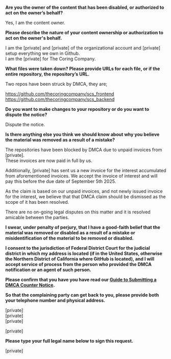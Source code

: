 **Are you the owner of the content that has been disabled, or authorized to act on the owner’s behalf?**

Yes, I am the content owner.

**Please describe the nature of your content ownership or authorization to act on the owner's behalf.**

I am the [private] and [private] of the organizational account and [private] setup everything we own in Github.  
I am the [private] for The Coring Company.

**What files were taken down? Please provide URLs for each file, or if the entire repository, the repository’s URL.**

Two repos have been struck by DMCA, they are;

https://github.com/thecoringcompany/scs_frontend  
https://github.com/thecoringcompany/scs_backend

**Do you want to make changes to your repository or do you want to dispute the notice?**

Dispute the notice.

**Is there anything else you think we should know about why you believe the material was removed as a result of a mistake?**

The repositories have been blocked by DMCA due to unpaid invoices from [private].  
These invoices are now paid in full by us.

Additionally, [private] has sent us a new invoice for the interest accumulated from aforementioned invoices. We accept the invoice of interest and will pay this before the due date of September 5th 2025.

As the claim is based on our unpaid invoices, and not newly issued invoice for the interest, we believe that that DMCA claim should be dismissed as the scope of it has been resolved.

There are no on-going legal disputes on this matter and it is resolved amicable between the parties.

**I swear, under penalty of perjury, that I have a good-faith belief that the material was removed or disabled as a result of a mistake or misidentification of the material to be removed or disabled.**

**I consent to the jurisdiction of Federal District Court for the judicial district in which my address is located (if in the United States, otherwise the Northern District of California where GitHub is located), and I will accept service of process from the person who provided the DMCA notification or an agent of such person.**

**Please confirm that you have you have read our <a href="https://docs.github.com/articles/guide-to-submitting-a-dmca-counter-notice">Guide to Submitting a DMCA Counter Notice</a>.**

**So that the complaining party can get back to you, please provide both your telephone number and physical address.**

[private]  
[private]  
[private]  

[private]  

**Please type your full legal name below to sign this request.**

[private]  
